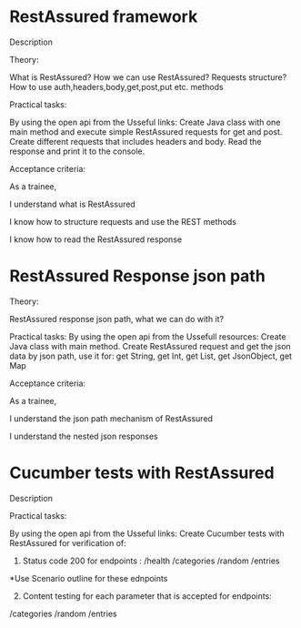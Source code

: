
# RestAssured framework

Description

Theory:

What is RestAssured?
How we can use RestAssured?
Requests structure?
How to use auth,headers,body,get,post,put etc. methods

Practical tasks:

By using the open api from the Usseful links:
Create Java class with one main method and execute simple RestAssured requests for get and post.
Create different requests that includes headers and body.
Read the response and print it to the console.

Acceptance criteria:

As a trainee, 

I understand what is RestAssured

I know how to structure requests and use the REST methods

I know how to read the RestAssured response

# RestAssured Response json path

Theory:

RestAssured response json path, what we can do with it?

Practical tasks:
By using the open api from the Ussefull resources: 
Create Java class with main method.
Create RestAssured request and get the json data by json path, use it for:
get String,
get Int,
get List,
get JsonObject,
get Map

Acceptance criteria:

As a trainee, 

I understand the json path mechanism of RestAssured 

I understand the nested json responses

# Cucumber tests with RestAssured
Description

Practical tasks:

By using the open api from the Usseful links:
Create Cucumber tests with RestAssured for verification of:

1. Status code 200 for endpoints : 
/health
/categories
/random
/entries

*Use Scenario outline for these ednpoints

2. Content testing for each parameter that is accepted for endpoints:

/categories 
/random
/entries

